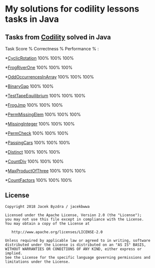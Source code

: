

My solutions for codility lessons tasks in Java
===============================================




Tasks from [Codility](https://app.codility.com/programmers/lessons/) solved in Java
-----------------------------------------------------------------------------------

Task                    Score %   Correctness %   Performance % :
						  
*[CyclicRotation](https://app.codility.com/programmers/lessons/2-arrays/cyclic_rotation/)              100%            100%           100% 

*[FrogRiverOne](https://app.codility.com/programmers/lessons/4-counting_elements/frog_river_one/)                100%            100%           100% 

*[OddOccurrencesInArray](https://app.codility.com/programmers/lessons/2-arrays/odd_occurrences_in_array/)       100%            100%           100% 

*[BinaryGap](https://app.codility.com/programmers/lessons/1-iterations/binary_gap/)                   100%            100% 

*[TestTapeEquilibrium](https://app.codility.com/programmers/lessons/3-time_complexity/tape_equilibrium/)              100%            100%           100% 

*[FrogJmp](https://app.codility.com/programmers/lessons/3-time_complexity/frog_jmp/)              100%            100%           100% 

*[PermMissingElem](https://app.codility.com/programmers/lessons/3-time_complexity/perm_missing_elem/)              100%            100%           100% 

*[MissingInteger](https://app.codility.com/programmers/lessons/4-counting_elements/missing_integer/)              100%            100%           100% 

*[PermCheck](https://app.codility.com/programmers/lessons/4-counting_elements/perm_check/)              100%            100%           100% 

*[PassingCars](https://app.codility.com/programmers/lessons/5-prefix_sums/passing_cars/)              100%            100%           100% 

*[Distinct](https://app.codility.com/programmers/lessons/6-sorting/distinct/)              100%            100%           100% 

*[CountDiv](https://app.codility.com/programmers/lessons/5-prefix_sums/count_div/)              100%            100%           100% 

*[MaxProductOfThree](https://app.codility.com/programmers/lessons/6-sorting/max_product_of_three/)              100%            100%           100% 

*[CountFactors](https://app.codility.com/programmers/lessons/10-prime_and_composite_numbers/count_factors/)              100%            100%           100% 



License
--------

    Copyright 2018 Jacek Byzdra / jacekbwwa

    Licensed under the Apache License, Version 2.0 (the "License");
    you may not use this file except in compliance with the License.
    You may obtain a copy of the License at

       http://www.apache.org/licenses/LICENSE-2.0

    Unless required by applicable law or agreed to in writing, software
    distributed under the License is distributed on an "AS IS" BASIS,
    WITHOUT WARRANTIES OR CONDITIONS OF ANY KIND, either express or implied.
    See the License for the specific language governing permissions and
    limitations under the License.